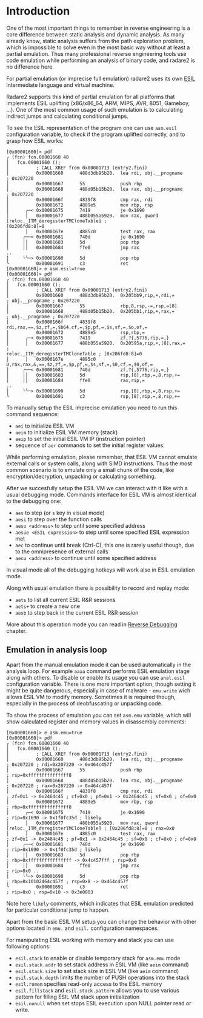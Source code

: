 ﻿# Introduction

One of the most important things to remember in reverse engineering is
a core difference between static analysis and dynamic analysis. As many already
know, static analysis suffers from the path exploration problem, which is impossible
to solve even in the most basic way without at least a partial emulation.
Thus many professional reverse engineering tools use code emulation while
performing an analysis of binary code, and radare2 is no difference here.

For partial emulation (or imprecise full emulation) radare2 uses its own
[ESIL](../disassembling/esil.md) intermediate language and virtual machine.

Radare2 supports this kind of partial emulation for all platforms that
implements ESIL uplifting (x86/x86_64, ARM, MIPS, AVR, 8051, Gameboy, ...).
One of the most common usage of such emulation is to calculating
indirect jumps and calculating conditional jumps.

To see the ESIL representation of the program one can use `asm.esil` configuration
variable, to check if the program uplifted correctly, and to grasp how ESIL works:

```
[0x00001660]> pdf
╭ (fcn) fcn.00001660 40
│   fcn.00001660 ();
│          ; CALL XREF from 0x00001713 (entry2.fini)
│          0x00001660      488d3db95b20.  lea rdi, obj.__progname      ; 0x207220
│          0x00001667      55             push rbp
│          0x00001668      488d05b15b20.  lea rax, obj.__progname      ; 0x207220
│          0x0000166f      4839f8         cmp rax, rdi
│          0x00001672      4889e5         mov rbp, rsp
│      ╭─< 0x00001675      7419           je 0x1690
│      │   0x00001677      488b055a5920.  mov rax, qword [reloc._ITM_deregisterTMCloneTable] ;
[0x206fd8:8]=0
│      │   0x0000167e      4885c0         test rax, rax
│     ╭──< 0x00001681      740d           je 0x1690
│     ││   0x00001683      5d             pop rbp
│     ││   0x00001684      ffe0           jmp rax
..
│     ╰╰─> 0x00001690      5d             pop rbp
╰          0x00001691      c3             ret
[0x00001660]> e asm.esil=true
[0x00001660]> pdf
╭ (fcn) fcn.00001660 40
│   fcn.00001660 ();
│          ; CALL XREF from 0x00001713 (entry2.fini)
│          0x00001660      488d3db95b20.  0x205bb9,rip,+,rdi,=         ; obj.__progname ; 0x207220
│          0x00001667      55             rbp,8,rsp,-=,rsp,=[8]
│          0x00001668      488d05b15b20.  0x205bb1,rip,+,rax,=         ; obj.__progname ; 0x207220
│          0x0000166f      4839f8         rdi,rax,==,$z,zf,=,$b64,cf,=,$p,pf,=,$s,sf,=,$o,of,=
│          0x00001672      4889e5         rsp,rbp,=
│      ╭─< 0x00001675      7419           zf,?{,5776,rip,=,}
│      │   0x00001677      488b055a5920.  0x20595a,rip,+,[8],rax,=     ;
reloc._ITM_deregisterTMCloneTable ; [0x206fd8:8]=0
│      │   0x0000167e      4885c0         0,rax,rax,&,==,$z,zf,=,$p,pf,=,$s,sf,=,$0,cf,=,$0,of,=
│     ╭──< 0x00001681      740d           zf,?{,5776,rip,=,}
│     ││   0x00001683      5d             rsp,[8],rbp,=,8,rsp,+=
│     ││   0x00001684      ffe0           rax,rip,=
..
│     ╰╰─> 0x00001690      5d             rsp,[8],rbp,=,8,rsp,+=
╰          0x00001691      c3             rsp,[8],rip,=,8,rsp,+=
```

To manually setup the ESIL imprecise emulation you need to run this command sequence:

- `aei` to initialize ESIL VM
- `aeim` to initialize ESIL VM memory (stack)
- `aeip` to set the initial ESIL VM IP (instruction pointer)
- sequence of `aer` commands to set the initial register values.

While performing emulation, please remember, that ESIL VM cannot emulate external calls
or system calls, along with SIMD instructions. Thus the most common scenario is to
emulate only a small chunk of the code, like encryption/decryption, unpacking or
calculating something.

After we succesfully setup the ESIL VM we can interact with it like with a usual debugging mode.
Commands interface for ESIL VM is almost identical to the debugging one:

- `aes` to step (or `s` key in visual mode)
- `aesi` to step over the function calls
- `aesu <address>` to step until some specified address
- `aesue <ESIL expression>` to step until some specified ESIL expression met
- `aec` to continue until break (Ctrl-C), this one is rarely useful though, due to the omnipresence
	of external calls
- `aecu <address>` to continue until some specified address

In visual mode all of the debugging hotkeys will work also in ESIL emulation mode.

Along with usual emulation there is possibility to record and replay mode:

- `aets` to list all current ESIL R&R sessions
- `aets+` to create a new one
- `aesb` to step back in the current ESIL R&R session

More about this operation mode you can read in [Reverse Debugging](../debugger/revdebug.md) chapter.

## Emulation in analysis loop

Apart from the manual emulation mode it can be used automatically in the analysis loop.
For example `aaaa` command performs ESIL emulation stage along with others.
To disable or enable its usage you can use `anal.esil` configuration variable.
There is one more important option, though setting it might be quite dangerous,
especially in case of malware - `emu.write` wich allows ESIL VM to modify memory.
Sometimes it is required though, especially in the process of deobfuscating or unpacking code.

To show the process of emulation you can set `asm.emu` variable, which will show calculated
register and memory values in disassembly comments:
```
[0x00001660]> e asm.emu=true
[0x00001660]> pdf
╭ (fcn) fcn.00001660 40
│   fcn.00001660 ();
│          ; CALL XREF from 0x00001713 (entry2.fini)
│          0x00001660      488d3db95b20.  lea rdi, obj.__progname      ; 0x207220 ; rdi=0x207220 -> 0x464c457f
│          0x00001667      55             push rbp                     ; rsp=0xfffffffffffffff8
│          0x00001668      488d05b15b20.  lea rax, obj.__progname      ; 0x207220 ; rax=0x207220 -> 0x464c457f
│          0x0000166f      4839f8         cmp rax, rdi                 ; zf=0x1 -> 0x2464c45 ; cf=0x0 ; pf=0x1 -> 0x2464c45 ; sf=0x0 ; of=0x0
│          0x00001672      4889e5         mov rbp, rsp                 ; rbp=0xfffffffffffffff8
│      ╭─< 0x00001675      7419           je 0x1690                    ; rip=0x1690 -> 0x1f0fc35d ; likely
│      │   0x00001677      488b055a5920.  mov rax, qword [reloc._ITM_deregisterTMCloneTable] ; [0x206fd8:8]=0 ; rax=0x0
│      │   0x0000167e      4885c0         test rax, rax                ; zf=0x1 -> 0x2464c45 ; pf=0x1 -> 0x2464c45 ; sf=0x0 ; cf=0x0 ; of=0x0
│     ╭──< 0x00001681      740d           je 0x1690                    ; rip=0x1690 -> 0x1f0fc35d ; likely
│     ││   0x00001683      5d             pop rbp                      ; rbp=0xffffffffffffffff -> 0x4c457fff ; rsp=0x0
│     ││   0x00001684      ffe0           jmp rax                      ; rip=0x0 ..
│     ╰╰─> 0x00001690      5d             pop rbp                      ; rbp=0x10102464c457f ; rsp=0x8 -> 0x464c457f
╰          0x00001691      c3             ret                          ; rip=0x0 ; rsp=0x10 -> 0x3e0003
```

Note here `likely` comments, which indicates that ESIL emulation predicted for particular
conditional jump to happen.

Apart from the basic ESIL VM setup you can change the behavior with other options located
in `emu.` and `esil.` configuration namespaces.

For manipulating ESIL working with memory and stack you can use following options:

- `esil.stack` to enable or disable temporary stack for `asm.emu` mode
- `esil.stack.addr` to set stack address in ESIL VM (like `aeim` command)
- `esil.stack.size` to set stack size in ESIL VM (like `aeim` command)
- `esil.stack.depth` limits the number of PUSH operations into the stack
- `esil.romem` specifies read-only access to the ESIL memory
- `esil.fillstack` and `esil.stack.pattern` allows you to use various pattern for filling ESIL VM
	stack upon initialization
- `esil.nonull` when set stops ESIL execution upon NULL pointer read or write.


